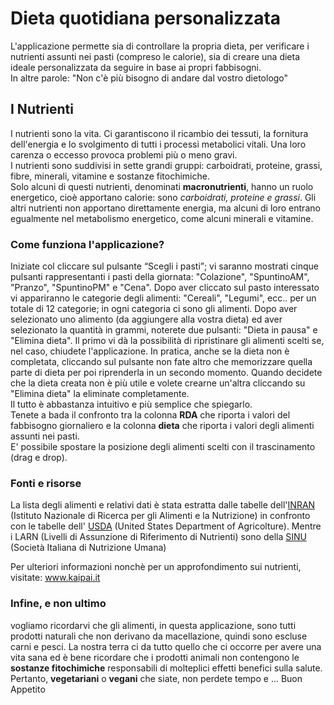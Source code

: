 # Dieta quotidiana personalizzata

L'applicazione permette sia di controllare la propria dieta, per verificare i nutrienti assunti nei pasti (compreso le calorie), sia di creare una dieta ideale personalizzata da seguire in base ai propri fabbisogni. <br>In altre parole: "Non c'è più bisogno di andare dal vostro dietologo"

<h2>I Nutrienti</h2>

I nutrienti sono la vita. Ci garantiscono il ricambio dei tessuti, la fornitura dell'energia e lo svolgimento di tutti i processi metabolici vitali. Una loro carenza o eccesso provoca problemi più o meno gravi.<br />
I nutrienti sono suddivisi in sette grandi gruppi: carboidrati, proteine, grassi, fibre, minerali, vitamine e sostanze fitochimiche. <br>
Solo alcuni di questi nutrienti, denominati <b>macronutrienti</b>, hanno un ruolo energetico, cioè apportano calorie: sono <em>carboidrati, proteine e grassi</em>. Gli altri nutrienti non apportano direttamente energia, ma alcuni di loro entrano egualmente nel metabolismo energetico, come alcuni minerali e vitamine.
<h3>Come funziona l'applicazione?</h3>
Iniziate col cliccare sul pulsante <q>Scegli i pasti</q>; vi saranno mostrati  cinque pulsanti rappresentanti i pasti della giornata: "Colazione", "SpuntinoAM", "Pranzo", "SpuntinoPM" e "Cena".  Dopo aver cliccato sul pasto interessato vi appariranno le categorie degli alimenti: "Cereali", "Legumi", ecc.. per un totale di 12 categorie; in ogni categoria ci sono gli alimenti.  
Dopo aver selezionato uno alimento (da aggiungere alla vostra dieta) ed aver selezionato la quantità in grammi, noterete due pulsanti: "Dieta in pausa" e "Elimina dieta". Il primo vi dà la possibilità di ripristinare gli alimenti scelti se, nel caso, chiudete l'applicazione. In pratica, anche se la dieta non è completata, cliccando sul pulsante non fate altro che memorizzare quella parte di dieta per poi riprenderla in un secondo momento.
Quando decidete che la dieta creata non è più utile e volete crearne un'altra cliccando su "Elimina dieta" la eliminate completamente. <br>
Il tutto è abbastanza intuitivo e più semplice che spiegarlo.  <br>
Tenete a bada il confronto tra la colonna <b>RDA</b> che riporta i valori del fabbisogno giornaliero e la colonna <b>dieta</b> che riporta i valori degli alimenti assunti nei pasti.  <br>
E' possibile spostare la posizione degli alimenti scelti con il trascinamento (drag e drop).

<h3>Fonti e risorse</h3>
La lista degli alimenti e relativi dati  è stata estratta dalle tabelle dell'<a href="http://nut.entecra.it/">INRAN</a> (Istituto Nazionale di Ricerca per gli Alimenti e la Nutrizione) in confronto con le tabelle dell' <a href="http://www.usda.gov">USDA</a> (United States Department of Agricolture).
Mentre i LARN  (Livelli di Assunzione di Riferimento di Nutrienti) sono della <a href="http://www.sinu.it/documenti/20121016_LARN_bologna_sintesi_prefinale.pdf">SINU</a> (Società Italiana di Nutrizione Umana)

Per ulteriori informazioni nonchè per un approfondimento sui nutrienti, visitate: www.kaipai.it

<h3>Infine, e non ultimo </h3>
vogliamo ricordarvi che gli alimenti, in questa applicazione, sono tutti prodotti naturali che non derivano da macellazione, quindi sono escluse carni e pesci. La nostra terra ci da tutto quello che ci occorre per avere una vita sana ed è bene ricordare che i prodotti animali non contengono le <b>sostanze fitochimiche</b> responsabili di molteplici effetti benefici sulla salute. <br>
Pertanto, <b>vegetariani</b> o <b>vegani</b> che siate, non perdete tempo e ... Buon Appetito
